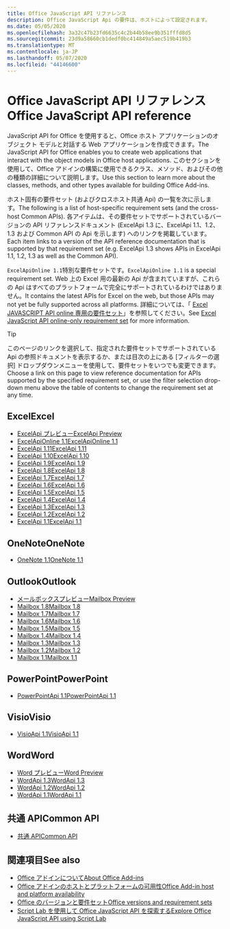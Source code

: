 ```yaml
---
title: Office JavaScript API リファレンス
description: Office JavaScript Api の要件は、ホストによって設定されます。
ms.date: 05/05/2020
ms.openlocfilehash: 3a32c47b23fd6635c4c2b44b58ee9b351fffd8d5
ms.sourcegitcommit: 23d9a58660cb1dedf0bc414849a5aec519b419b3
ms.translationtype: MT
ms.contentlocale: ja-JP
ms.lasthandoff: 05/07/2020
ms.locfileid: "44146600"
---
```

# <a name="office-javascript-api-reference"></a><span data-ttu-id="e5727-103">Office JavaScript API リファレンス</span><span class="sxs-lookup"><span data-stu-id="e5727-103">Office JavaScript API reference</span></span>

<span data-ttu-id="e5727-104">JavaScript API for Office を使用すると、Office ホスト アプリケーションのオブジェクト モデルと対話する Web アプリケーションを作成できます。</span><span class="sxs-lookup"><span data-stu-id="e5727-104">The JavaScript API for Office enables you to create web applications that interact with the object models in Office host applications.</span></span> <span data-ttu-id="e5727-105">このセクションを使用して、Office アドインの構築に使用できるクラス、メソッド、およびその他の種類の詳細について説明します。</span><span class="sxs-lookup"><span data-stu-id="e5727-105">Use this section to learn more about the classes, methods, and other types available for building Office Add-ins.</span></span>

<span data-ttu-id="e5727-106">ホスト固有の要件セット (およびクロスホスト共通 Api) の一覧を次に示します。</span><span class="sxs-lookup"><span data-stu-id="e5727-106">The following is a list of host-specific requirement sets (and the cross-host Common APIs).</span></span> <span data-ttu-id="e5727-107">各アイテムは、その要件セットでサポートされているバージョンの API リファレンスドキュメント (ExcelApi 1.3 に、ExcelApi 1.1、1.2、1.3 および Common API の Api を示します) へのリンクを掲載しています。</span><span class="sxs-lookup"><span data-stu-id="e5727-107">Each item links to a version of the API reference documentation that is supported by that requirement set (e.g. ExcelApi 1.3 shows APIs in ExcelApi 1.1, 1.2, 1.3 as well as the Common API).</span></span>

<span data-ttu-id="e5727-108">`ExcelApiOnline 1.1`特別な要件セットです。</span><span class="sxs-lookup"><span data-stu-id="e5727-108">`ExcelApiOnline 1.1` is a special requirement set.</span></span> <span data-ttu-id="e5727-109">Web 上の Excel 用の最新の Api が含まれていますが、これらの Api はすべてのプラットフォームで完全にサポートされているわけではありません。</span><span class="sxs-lookup"><span data-stu-id="e5727-109">It contains the latest APIs for Excel on the web, but those APIs may not yet be fully supported across all platforms.</span></span> <span data-ttu-id="e5727-110">詳細については、「 [Excel JAVASCRIPT API online 専用の要件セット](/office/dev/add-ins/reference/requirement-sets/excel-api-online-requirement-set)」を参照してください。</span><span class="sxs-lookup"><span data-stu-id="e5727-110">See [Excel JavaScript API online-only requirement set](/office/dev/add-ins/reference/requirement-sets/excel-api-online-requirement-set) for more information.</span></span>

> [!TIP]
> <span data-ttu-id="e5727-111">このページのリンクを選択して、指定された要件セットでサポートされている Api の参照ドキュメントを表示するか、または目次の上にある [フィルターの選択] ドロップダウンメニューを使用して、要件セットをいつでも変更できます。</span><span class="sxs-lookup"><span data-stu-id="e5727-111">Choose a link on this page to view reference documentation for APIs supported by the specified requirement set, or use the filter selection drop-down menu above the table of contents to change the requirement set at any time.</span></span>

## <a name="excel"></a><span data-ttu-id="e5727-112">Excel</span><span class="sxs-lookup"><span data-stu-id="e5727-112">Excel</span></span>

- [<span data-ttu-id="e5727-113">ExcelApi プレビュー</span><span class="sxs-lookup"><span data-stu-id="e5727-113">ExcelApi Preview</span></span>](/javascript/api/excel?view=excel-js-preview)
- [<span data-ttu-id="e5727-114">ExcelApiOnline 1.1</span><span class="sxs-lookup"><span data-stu-id="e5727-114">ExcelApiOnline 1.1</span></span>](/javascript/api/excel?view=excel-js-online)
- [<span data-ttu-id="e5727-115">ExcelApi 1.11</span><span class="sxs-lookup"><span data-stu-id="e5727-115">ExcelApi 1.11</span></span>](/javascript/api/excel?view=excel-js-1.11)
- [<span data-ttu-id="e5727-116">ExcelApi 1.10</span><span class="sxs-lookup"><span data-stu-id="e5727-116">ExcelApi 1.10</span></span>](/javascript/api/excel?view=excel-js-1.10)
- [<span data-ttu-id="e5727-117">ExcelApi 1.9</span><span class="sxs-lookup"><span data-stu-id="e5727-117">ExcelApi 1.9</span></span>](/javascript/api/excel?view=excel-js-1.9)
- [<span data-ttu-id="e5727-118">ExcelApi 1.8</span><span class="sxs-lookup"><span data-stu-id="e5727-118">ExcelApi 1.8</span></span>](/javascript/api/excel?view=excel-js-1.8)
- [<span data-ttu-id="e5727-119">ExcelApi 1.7</span><span class="sxs-lookup"><span data-stu-id="e5727-119">ExcelApi 1.7</span></span>](/javascript/api/excel?view=excel-js-1.7)
- [<span data-ttu-id="e5727-120">ExcelApi 1.6</span><span class="sxs-lookup"><span data-stu-id="e5727-120">ExcelApi 1.6</span></span>](/javascript/api/excel?view=excel-js-1.6)
- [<span data-ttu-id="e5727-121">ExcelApi 1.5</span><span class="sxs-lookup"><span data-stu-id="e5727-121">ExcelApi 1.5</span></span>](/javascript/api/excel?view=excel-js-1.5)
- [<span data-ttu-id="e5727-122">ExcelApi 1.4</span><span class="sxs-lookup"><span data-stu-id="e5727-122">ExcelApi 1.4</span></span>](/javascript/api/excel?view=excel-js-1.4)
- [<span data-ttu-id="e5727-123">ExcelApi 1.3</span><span class="sxs-lookup"><span data-stu-id="e5727-123">ExcelApi 1.3</span></span>](/javascript/api/excel?view=excel-js-1.3)
- [<span data-ttu-id="e5727-124">ExcelApi 1.2</span><span class="sxs-lookup"><span data-stu-id="e5727-124">ExcelApi 1.2</span></span>](/javascript/api/excel?view=excel-js-1.2)
- [<span data-ttu-id="e5727-125">ExcelApi 1.1</span><span class="sxs-lookup"><span data-stu-id="e5727-125">ExcelApi 1.1</span></span>](/javascript/api/excel?view=excel-js-1.1)

## <a name="onenote"></a><span data-ttu-id="e5727-126">OneNote</span><span class="sxs-lookup"><span data-stu-id="e5727-126">OneNote</span></span>

- [<span data-ttu-id="e5727-127">OneNote 1.1</span><span class="sxs-lookup"><span data-stu-id="e5727-127">OneNote 1.1</span></span>](/javascript/api/onenote?view=onenote-js-1.1)

## <a name="outlook"></a><span data-ttu-id="e5727-128">Outlook</span><span class="sxs-lookup"><span data-stu-id="e5727-128">Outlook</span></span>

- [<span data-ttu-id="e5727-129">メールボックスプレビュー</span><span class="sxs-lookup"><span data-stu-id="e5727-129">Mailbox Preview</span></span>](/javascript/api/outlook?view=outlook-js-preview)
- [<span data-ttu-id="e5727-130">Mailbox 1.8</span><span class="sxs-lookup"><span data-stu-id="e5727-130">Mailbox 1.8</span></span>](/javascript/api/outlook?view=outlook-js-1.8)
- [<span data-ttu-id="e5727-131">Mailbox 1.7</span><span class="sxs-lookup"><span data-stu-id="e5727-131">Mailbox 1.7</span></span>](/javascript/api/outlook?view=outlook-js-1.7)
- [<span data-ttu-id="e5727-132">Mailbox 1.6</span><span class="sxs-lookup"><span data-stu-id="e5727-132">Mailbox 1.6</span></span>](/javascript/api/outlook?view=outlook-js-1.6)
- [<span data-ttu-id="e5727-133">Mailbox 1.5</span><span class="sxs-lookup"><span data-stu-id="e5727-133">Mailbox 1.5</span></span>](/javascript/api/outlook?view=outlook-js-1.5)
- [<span data-ttu-id="e5727-134">Mailbox 1.4</span><span class="sxs-lookup"><span data-stu-id="e5727-134">Mailbox 1.4</span></span>](/javascript/api/outlook?view=outlook-js-1.4)
- [<span data-ttu-id="e5727-135">Mailbox 1.3</span><span class="sxs-lookup"><span data-stu-id="e5727-135">Mailbox 1.3</span></span>](/javascript/api/outlook?view=outlook-js-1.3)
- [<span data-ttu-id="e5727-136">Mailbox 1.2</span><span class="sxs-lookup"><span data-stu-id="e5727-136">Mailbox 1.2</span></span>](/javascript/api/outlook?view=outlook-js-1.2)
- [<span data-ttu-id="e5727-137">Mailbox 1.1</span><span class="sxs-lookup"><span data-stu-id="e5727-137">Mailbox 1.1</span></span>](/javascript/api/outlook?view=outlook-js-1.1)

## <a name="powerpoint"></a><span data-ttu-id="e5727-138">PowerPoint</span><span class="sxs-lookup"><span data-stu-id="e5727-138">PowerPoint</span></span>

- [<span data-ttu-id="e5727-139">PowerPointApi 1.1</span><span class="sxs-lookup"><span data-stu-id="e5727-139">PowerPointApi 1.1</span></span>](/javascript/api/powerpoint?view=powerpoint-js-1.1)

## <a name="visio"></a><span data-ttu-id="e5727-140">Visio</span><span class="sxs-lookup"><span data-stu-id="e5727-140">Visio</span></span>

- [<span data-ttu-id="e5727-141">VisioApi 1.1</span><span class="sxs-lookup"><span data-stu-id="e5727-141">VisioApi 1.1</span></span>](/javascript/api/visio?view=visio-js-1.1)

## <a name="word"></a><span data-ttu-id="e5727-142">Word</span><span class="sxs-lookup"><span data-stu-id="e5727-142">Word</span></span>

- [<span data-ttu-id="e5727-143">Word プレビュー</span><span class="sxs-lookup"><span data-stu-id="e5727-143">Word Preview</span></span>](/javascript/api/word?view=word-js-preview)
- [<span data-ttu-id="e5727-144">WordApi 1.3</span><span class="sxs-lookup"><span data-stu-id="e5727-144">WordApi 1.3</span></span>](/javascript/api/word?view=word-js-1.3)
- [<span data-ttu-id="e5727-145">WordApi 1.2</span><span class="sxs-lookup"><span data-stu-id="e5727-145">WordApi 1.2</span></span>](/javascript/api/word?view=word-js-1.2)
- [<span data-ttu-id="e5727-146">WordApi 1.1</span><span class="sxs-lookup"><span data-stu-id="e5727-146">WordApi 1.1</span></span>](/javascript/api/word?view=word-js-1.1)

## <a name="common-api"></a><span data-ttu-id="e5727-147">共通 API</span><span class="sxs-lookup"><span data-stu-id="e5727-147">Common API</span></span>

- [<span data-ttu-id="e5727-148">共通 API</span><span class="sxs-lookup"><span data-stu-id="e5727-148">Common API</span></span>](/javascript/api/office?view=common-js)

## <a name="see-also"></a><span data-ttu-id="e5727-149">関連項目</span><span class="sxs-lookup"><span data-stu-id="e5727-149">See also</span></span>

- [<span data-ttu-id="e5727-150">Office アドインについて</span><span class="sxs-lookup"><span data-stu-id="e5727-150">About Office Add-ins</span></span>](/office/dev/add-ins/overview)
- [<span data-ttu-id="e5727-151">Office アドインのホストとプラットフォームの可用性</span><span class="sxs-lookup"><span data-stu-id="e5727-151">Office Add-in host and platform availability</span></span>](/office/dev/add-ins/overview/office-add-in-availability)
- [<span data-ttu-id="e5727-152">Office のバージョンと要件セット</span><span class="sxs-lookup"><span data-stu-id="e5727-152">Office versions and requirement sets</span></span>](/office/dev/add-ins/develop/office-versions-and-requirement-sets)
- [<span data-ttu-id="e5727-153">Script Lab を使用して Office JavaScript API を探索する</span><span class="sxs-lookup"><span data-stu-id="e5727-153">Explore Office JavaScript API using Script Lab</span></span>](/office/dev/add-ins/overview/explore-with-script-lab)
